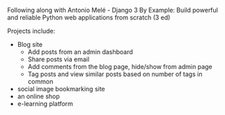 Following along with Antonio Melé - Django 3 By Example: Build powerful and reliable Python web applications from scratch (3 ed)

Projects include: 
  - Blog site
     - Add posts from an admin dashboard
     - Share posts via email
     - Add comments from the blog page, hide/show from admin page
     - Tag posts and view similar posts based on number of tags in common
  - social image bookmarking site
  - an online shop
  - e-learning platform
